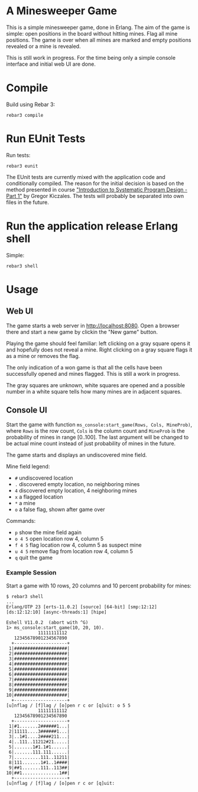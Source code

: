 # A Minesweeper Game

This is a simple minesweeper game, done in Erlang. The aim of the game
is simple: open positions in the board without hitting mines. Flag all
mine positions. The game is over when all mines are marked and empty
positions revealed or a mine is revealed.

This is still work in progress. For the time being only a simple
console interface and initial web UI are done.

# Compile

Build using Rebar 3:

    rebar3 compile

# Run EUnit Tests

Run tests:

    rebar3 eunit

The EUnit tests are currently mixed with the application code and
conditionally compiled. The reason for the initial decision is based
on the method presented in course
["Introduction to Systematic Program Design - Part 1"](https://www.coursera.org/course/programdesign)
by Gregor Kiczales. The tests will probably be separated into own
files in the future.

# Run the application release Erlang shell

Simple:

    rebar3 shell

# Usage

## Web UI

The game starts a web server in [http://localhost:8080](http://localhost:8080).
Open a browser there and start a new game by clickin the "New game" button.

Playing the game should feel familiar: left clicking on a gray square opens it
and hopefully does not reveal a mine. Right clicking on a gray square flags it
as a mine or removes the flag.

The only indication of a won game is that all the cells have been successfully
opened and mines flagged. This is still a work in progress.

The gray squares are unknown, white squares are opened and a possible number in
a white square tells how many mines are in adjacent squares.


## Console UI

Start the game with function `ms_console:start_game(Rows, Cols,
MineProb)`, where `Rows` is the row count, `Cols` is the column count
and `MineProb` is the probability of mines in range [0..100]. The last
argument will be changed to be actual mine count instead of just
probability of mines in the future.

The game starts and displays an undiscovered mine field.

Mine field legend:

 - `#` undiscovered location
 - `.` discovered empty location, no neighboring mines
 - `4` discovered empty location, 4 neighboring mines
 - `x` a flagged location
 - `*` a mine
 - `o` a false flag, shown after game over

Commands:

 - `p` show the mine field again
 - `o 4 5` open location row 4, column 5
 - `f 4 5` flag location row 4, column 5 as suspect mine
 - `u 4 5` remove flag from location row 4, column 5
 - `q` quit the game
 

### Example Session

Start a game with 10 rows, 20 columns and 10 percent probability for mines:

    $ rebar3 shell
    ...
    Erlang/OTP 23 [erts-11.0.2] [source] [64-bit] [smp:12:12] [ds:12:12:10] [async-threads:1] [hipe]

    Eshell V11.0.2  (abort with ^G)
    1> ms_console:start_game(10, 20, 10).
                11111111112
       12345678901234567890
      +--------------------+
     1|####################|
     2|####################|
     3|####################|
     4|####################|
     5|####################|
     6|####################|
     7|####################|
     8|####################|
     9|####################|
    10|####################|
      +--------------------+
    [u]nflag / [f]lag / [o]pen r c or [q]uit: o 5 5
                11111111112
       12345678901234567890
      +--------------------+
     1|#1.......2######1...|
     2|11111....3######1...|
     3|..1#1....2####211...|
     4|..111..11212#21.....|
     5|.......1#1.1#1......|
     6|.......111.111......|
     7|..........111..11211|
     8|111.......1#1..1####|
     9|##1.......111..113##|
    10|##1..............1##|
      +--------------------+
    [u]nflag / [f]lag / [o]pen r c or [q]uit: 



